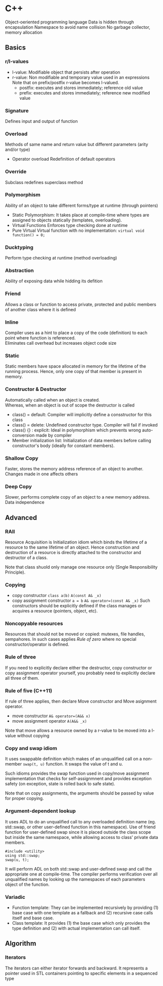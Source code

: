 # C++

Object-oeriented programming language
Data is hidden through encapsulation
Namespace to avoid name collision
No garbage collector, memory allocation

## Basics

### r/l-values
- l-value: 
Modifiable object that persists after operation
- r-value:
Non modifiable and temporary value used in an expressions 
Note that on prefix/postfix r-value becomes l-valued. 
  - postfix: executes and stores immediately; reference old value 
  - prefix: executes and stores immediately; reference new modified value
### Signature
Defines input and output of function
### Overload
Methods of same name and return value but different parameters (arity and/or type)
- Operator overload
Redefinition of default operators
### Override
Subclass redefines superclass method
### Polymorphism
Ability of an object to take different forms/type at runtime (through pointers)
- Static Polymorphism:
It takes place at compile-time where types are assigned to objects statically (templates, overloading).
- Virtual Functions
Enforces type checking done at runtime
- Pure Virtual
Virtual function with no implementation: ``virtual void function() = 0;``
### Ducktyping
Perform type checking at runtime (method overloading)
### Abstraction
Ability of exposing data while hidding its defition
### Friend
Allows a class or function to access private, protected and public members of another class where it is defined
### Inline
Compiler uses as a hint to place a copy of the code (definition) to each point where function is referenced.  
Eliminates call overhead but increases object code size
### Static
Static members have space allocated in memory for the lifetime of the running process. Hence, only one copy of that member is present in memory.
### Constructor & Destructor
Automatically called when an object is created.  
Whereas, when an object is out of scope the destructor is called
- class() = default:
Compiler will implicitly define a consstructor for this class
- class() = delete:
Undefined constructor type. Compiler will fail if invoked
- class() {} : explicit:
Ideal in polymorphism which prevents wrong auto-conversion made by compiler
- Member initialization list:
Initialization of data members before calling constructor's body (ideally for constant members).
### Shallow Copy
Faster, stores the memory address reference of an object to another.  
Changes made in one affects others
### Deep Copy
Slower, performs complete copy of an object to a new memory address.  
Data independence

## Advanced

### RAII
Resource Acquisition is Initialization idiom which binds the lifetime of a resource to the same lifetime of an object. Hence construction and destruction of a resource is directly attached to the constructor and destructor of a class.

Note that class shuold only manage one resource only (Sngle Responsibility Principle).
### Copying
- copy constructor
`class a(b)`
`A(const A& _x)`
- copy assignment constructor
`a = b`
`A& operator=(const A& _x)`
Such constructors should be explicitly defined if the class manages or acquires a resource (pointers, object, etc).

### Noncopyable resources
Resources that should not be moved or copied: mutexes, file handles, sempahores. In such cases applies *Rule of zero* where no special constructor/operator is defined.

### Rule of three
If you need to explicitly declare either the destructor, copy constructor or copy assignment operator yourself, you probably need to explicitly declare all three of them.

### Rule of five (C++11)
If rule of three applies, then declare Move constructor and Move asignment operator.
- move constructor
`A& operator=(A&& x)`
- move assignment operator
`A(A&& _x)`

Note that move allows a resource owned by a r-value to be moved into a l-value without copying
### Copy and swap idiom
It uses swappable definition which makes of an unqualified call on a non-member `swap(t, u)` function. It swaps the value of t and u.

Such idioms provides the swap function used in copy/move assignment implementation that checks for self-assignmnent and provides exception safety (on exception, state is rolled back to safe state).

Note that on copy assignments, the arguments should be passed by value for proper copying.
### Argument-dependent lookup
It uses ADL to do an unqualified call to any overloaded definition name (eg. std::swap, or other user-defined function in this namespace). 
Use of friend function for user-defined swap since it is placed outside the class scope but inside the same namespace, while allowing access to class' private data members.

```
#include <utility>
using std::swap;
swap(u, t);
```

It will perform ADL on both std::swap and user-defined swap and call the appropriate one at compile-time. The compiler performs verification over all unqualified names by looking up the namespaces of each parameters object of the function.

### Variadic
- Function template:
They can be implemented recursively by providing (1) base case with one template as a fallback and (2) recursive case calls itself and base case.
- Class template:
It provides (1) the base case which only provides the type definition and (2) with actual implementation can call itself.


## Algorithm

### Iterators
The iterators can either iterator forwards and backward. It represents a pointer used in STL containers pointing to specific elements in a sequenced type